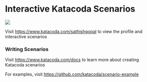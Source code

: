 # Interactive Katacoda Scenarios

[![](http://shields.katacoda.com/katacoda/sathishgopal/count.svg)](https://www.katacoda.com/sathishgopal "Get your profile on Katacoda.com")

Visit https://www.katacoda.com/sathishgopal to view the profile and interactive scenarios

### Writing Scenarios
Visit https://www.katacoda.com/docs to learn more about creating Katacoda scenarios

For examples, visit https://github.com/katacoda/scenario-example
